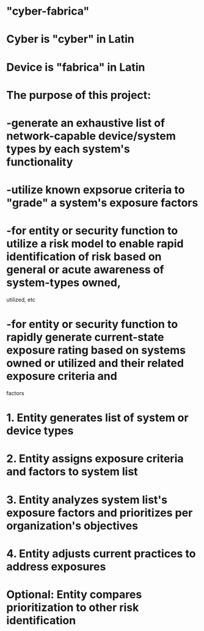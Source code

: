# "cyber-fabrica"

# Cyber is "cyber" in Latin
# Device is "fabrica" in Latin

# The purpose of this project:
# -generate an exhaustive list of network-capable device/system types by each system's functionality
# -utilize known expsorue criteria to "grade" a system's exposure factors
# -for entity or security function to utilize a risk model to enable rapid identification of risk based on general or acute awareness of system-types owned, 
   utilized, etc
# -for entity or security function to rapidly generate current-state exposure rating based on systems owned or utilized and their related exposure criteria and 
   factors

# 1. Entity generates list of system or device types
# 2. Entity assigns exposure criteria and factors to system list 
# 3. Entity analyzes system list's exposure factors and prioritizes per organization's objectives
# 4. Entity adjusts current practices to address exposures   
#  Optional: Entity compares prioritization to other risk identification






